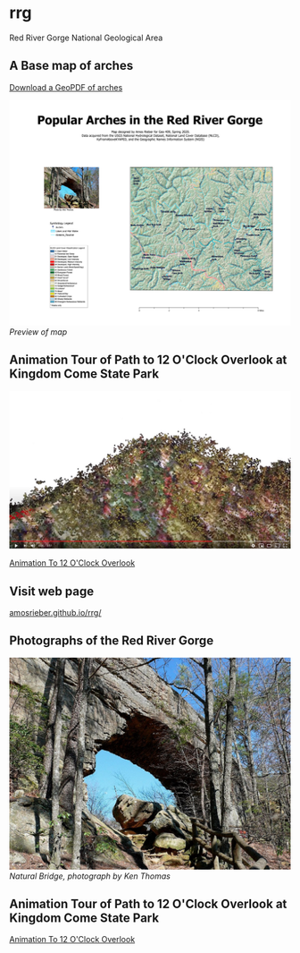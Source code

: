 # rrg

Red River Gorge National Geological Area

## A Base map of arches

[Download a GeoPDF of arches](basemap/rrg.pdf)


![Preview of map](basemap/rrg.jpg)      
*Preview of map*


## Animation Tour of Path to 12 O'Clock Overlook at Kingdom Come State Park

![Watch Video](video.jpg)

[Animation To 12 O'Clock Overlook](https://youtu.be/W0gAwp6gSCE)

 ## Visit web page

 [amosrieber.github.io/rrg/](https://amosrieber.github.io/rrg/)

 ## Photographs of the Red River Gorge
 ![Natural Bridge Arch](natural-bridge.jpg)     
 *Natural Bridge, photograph by Ken Thomas*

## Animation Tour of Path to 12 O'Clock Overlook at Kingdom Come State Park

[Animation To 12 O'Clock Overlook](https://youtu.be/W0gAwp6gSCE)